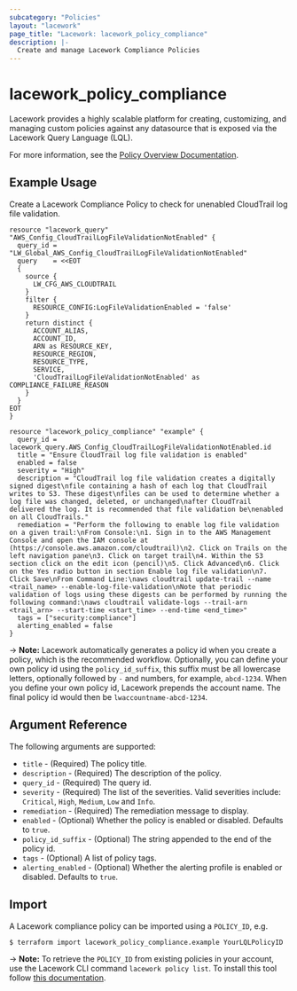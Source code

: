 ```yaml
---
subcategory: "Policies"
layout: "lacework"
page_title: "Lacework: lacework_policy_compliance"
description: |-
  Create and manage Lacework Compliance Policies
---
```


# lacework\_policy\_compliance

Lacework provides a highly scalable platform for creating, customizing, and managing custom policies
against any datasource that is exposed via the Lacework Query Language (LQL).

For more information, see the [Policy Overview Documentation](https://docs.lacework.net/console/custom-policy-overview).

## Example Usage

Create a Lacework Compliance Policy to check for unenabled CloudTrail log file validation.

```hcl
resource "lacework_query" "AWS_Config_CloudTrailLogFileValidationNotEnabled" {
  query_id = "LW_Global_AWS_Config_CloudTrailLogFileValidationNotEnabled"
  query    = <<EOT
  {
    source {
      LW_CFG_AWS_CLOUDTRAIL
    }
    filter {
      RESOURCE_CONFIG:LogFileValidationEnabled = 'false'
    }
    return distinct {
      ACCOUNT_ALIAS,
      ACCOUNT_ID,
      ARN as RESOURCE_KEY,
      RESOURCE_REGION,
      RESOURCE_TYPE,
      SERVICE,
      'CloudTrailLogFileValidationNotEnabled' as COMPLIANCE_FAILURE_REASON
    }
  }
EOT
}

resource "lacework_policy_compliance" "example" {
  query_id = lacework_query.AWS_Config_CloudTrailLogFileValidationNotEnabled.id
  title = "Ensure CloudTrail log file validation is enabled"
  enabled = false
  severity = "High"
  description = "CloudTrail log file validation creates a digitally signed digest\nfile containing a hash of each log that CloudTrail writes to S3. These digest\nfiles can be used to determine whether a log file was changed, deleted, or unchanged\nafter CloudTrail delivered the log. It is recommended that file validation be\nenabled on all CloudTrails."
  remediation = "Perform the following to enable log file validation on a given trail:\nFrom Console:\n1. Sign in to the AWS Management Console and open the IAM console at (https://console.aws.amazon.com/cloudtrail)\n2. Click on Trails on the left navigation pane\n3. Click on target trail\n4. Within the S3 section click on the edit icon (pencil)\n5. Click Advanced\n6. Click on the Yes radio button in section Enable log file validation\n7. Click Save\nFrom Command Line:\naws cloudtrail update-trail --name <trail_name> --enable-log-file-validation\nNote that periodic validation of logs using these digests can be performed by running the following command:\naws cloudtrail validate-logs --trail-arn <trail_arn> --start-time <start_time> --end-time <end_time>"
  tags = ["security:compliance"]
  alerting_enabled = false
}
```

-> **Note:** Lacework automatically generates a policy id when you create a policy, which is the recommended workflow.
Optionally, you can define your own policy id using the `policy_id_suffix`, this suffix must be all lowercase letters,
optionally followed by `-` and numbers, for example, `abcd-1234`. When you define your own policy id, Lacework prepends
the account name. The final policy id would then be `lwaccountname-abcd-1234`.

## Argument Reference

The following arguments are supported:

* `title` - (Required) The policy title.
* `description` - (Required) The description of the policy.
* `query_id` - (Required) The query id.
* `severity` - (Required) The list of the severities. Valid severities include:
  `Critical`, `High`, `Medium`, `Low` and `Info`.
* `remediation` - (Required) The remediation message to display.
* `enabled` - (Optional) Whether the policy is enabled or disabled. Defaults to `true`.
* `policy_id_suffix` - (Optional) The string appended to the end of the policy id.
* `tags` - (Optional) A list of policy tags.
* `alerting_enabled` - (Optional) Whether the alerting profile is enabled or disabled. Defaults to `true`.

## Import

A Lacework compliance policy can be imported using a `POLICY_ID`, e.g.

```
$ terraform import lacework_policy_compliance.example YourLQLPolicyID
```

-> **Note:** To retrieve the `POLICY_ID` from existing policies in your account, use the
Lacework CLI command `lacework policy list`. To install this tool follow
[this documentation](https://docs.lacework.net/cli/).
